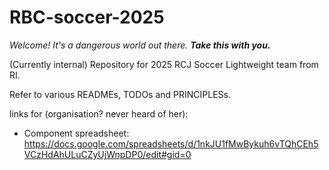 # RBC-soccer-2025

_Welcome! It's a dangerous world out there. **Take this with you.**_

(Currently internal) Repository for 2025 RCJ Soccer Lightweight team from RI.

Refer to various READMEs, TODOs and PRINCIPLESs.

links for (organisation? never heard of her):
- Component spreadsheet: https://docs.google.com/spreadsheets/d/1nkJU1fMwBykuh6vTQhCEh5VCzHdAhULuCZyUjWnpDP0/edit#gid=0
